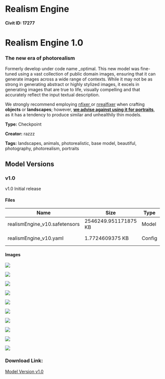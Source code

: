# Realism Engine

#### Civit ID: 17277

<h1>Realism Engine 1.0</h1><h3>The new era of photorealism</h3><p>Formerly develop under code name _optimal. This new model was fine-tuned using a vast collection of public domain images, ensuring that it can generate images across a wide range of contexts. While it may not be as strong in generating abstract or highly stylized images, it excels in generating images that are true to life, visually compelling and that accurately reflect the input textual description.</p><p>We strongly recommend employing <a target="_blank" rel="ugc" href="https://civitai.com/models/13515/nfixer-for-illuminati-diffusion-v11">nfixer </a>or <a target="_blank" rel="ugc" href="https://civitai.com/models/13519/nrealfixer-for-illuminati-diffusion-v11">nrealfixer</a> when crafting <strong>objects </strong>or <strong>landscapes</strong>; however, <strong><u>we advise against using it for portraits</u></strong>, as it has a tendency to produce similar and unhealthily thin models.</p><p></p>

**Type:** Checkpoint

**Creator:** razzz

**Tags:** landscapes, animals, photorealistic, base model, beautiful, photography, photorealism, portraits

## Model Versions

### v1.0

<p>v1.0 Initial release</p>

#### Files

| Name | Size | Type | Format | Download Url | AutoV1 | AutoV2 | SHA256 | CRC32 | BLAKE3 |
| --- | --- | --- | --- | --- | --- | --- | --- | --- | --- |
| realismEngine_v10.safetensors | 2546249.951171875 KB | Model | SafeTensor | https://civitai.com/api/download/models/20414 | 0EB3318B | B513C6287D | B513C6287DE47F3C1B12A600AAF92394EEEF531DAC1A16BCB586ABA4B5D963D4 | 789A63FE | F612B47CF2895A5F8E678E0257281AF7031469CEF4A24A06AB22DFB3EB759D77 |
| realismEngine_v10.yaml | 1.7724609375 KB | Config | Other | https://civitai.com/api/download/models/20414?type=Config&format=Other | - | 72B092AADF | 72B092AADFE146F5D3F395A720C0AA3B2354B2095E3F10DC18F0E9716D286DCB | BEC16895 | E3D04B07DBB3E2A59A06E6BA1CA7DA0BB822E4C67D2CB1179A2117076D47EBBC |

#### Images

<p><img src="https://image.civitai.com/xG1nkqKTMzGDvpLrqFT7WA/b4965bc7-c677-432e-a095-c1cca5af8b00/width=450/216332.jpeg" /></p>

<p><img src="https://image.civitai.com/xG1nkqKTMzGDvpLrqFT7WA/5d049d1c-2a9b-4372-4ada-17591891cc00/width=450/216343.jpeg" /></p>

<p><img src="https://image.civitai.com/xG1nkqKTMzGDvpLrqFT7WA/caf7b892-c0dc-4c08-b8ff-29092d996000/width=450/304816.jpeg" /></p>

<p><img src="https://image.civitai.com/xG1nkqKTMzGDvpLrqFT7WA/47b46f98-31df-42da-51f2-53127d662e00/width=450/216765.jpeg" /></p>

<p><img src="https://image.civitai.com/xG1nkqKTMzGDvpLrqFT7WA/a66fff33-678a-4e8a-a15d-4b60215c6200/width=450/216348.jpeg" /></p>

<p><img src="https://image.civitai.com/xG1nkqKTMzGDvpLrqFT7WA/ea965553-df2b-45f6-39ec-ce21fe457a00/width=450/216346.jpeg" /></p>

<p><img src="https://image.civitai.com/xG1nkqKTMzGDvpLrqFT7WA/2ac8e3bf-51e6-40e1-e1ba-63b227e4c700/width=450/216345.jpeg" /></p>

<p><img src="https://image.civitai.com/xG1nkqKTMzGDvpLrqFT7WA/b9d5985c-5add-4805-9d88-a143ed061e00/width=450/297320.jpeg" /></p>

<p><img src="https://image.civitai.com/xG1nkqKTMzGDvpLrqFT7WA/4fc6de2a-e4e3-4a00-fbd3-6383c4b86000/width=450/216766.jpeg" /></p>

<p><img src="https://image.civitai.com/xG1nkqKTMzGDvpLrqFT7WA/4e7a5b32-dc77-4188-f600-3dda3aa4d900/width=450/216336.jpeg" /></p>

### Download Link:

[Model Version v1.0](https://civitai.com/api/download/models/20414)

